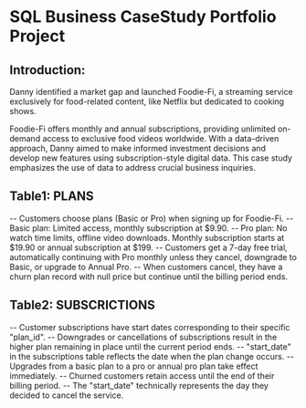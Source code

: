 # SQL Business CaseStudy Portfolio Project

## Introduction:
Danny identified a market gap and launched Foodie-Fi, a streaming service exclusively for food-related content, 
like Netflix but dedicated to cooking shows.

Foodie-Fi offers monthly and annual subscriptions, providing unlimited on-demand access to exclusive food videos 
worldwide. With a data-driven approach, Danny aimed to make informed investment decisions and develop new features
using subscription-style digital data. This case study emphasizes the use of data to address crucial business inquiries.


## Table1: PLANS
-- Customers choose plans (Basic or Pro) when signing up for Foodie-Fi.
-- Basic plan: Limited access, monthly subscription at $9.90.
-- Pro plan: No watch time limits, offline video downloads. Monthly subscription starts at $19.90 or annual subscription at $199.
-- Customers get a 7-day free trial, automatically continuing with Pro monthly unless they cancel, downgrade to Basic, or upgrade to Annual Pro.
-- When customers cancel, they have a churn plan record with null price but continue until the billing period ends.


## Table2: SUBSCRICTIONS
-- Customer subscriptions have start dates corresponding to their specific "plan_id". 
-- Downgrades or cancellations of subscriptions result in the higher plan remaining in place until the current period ends. 
-- "start_date" in the subscriptions table reflects the date when the plan change occurs.
-- Upgrades from a basic plan to a pro or annual pro plan take effect immediately. 
-- Churned customers retain access until the end of their billing period. 
-- The "start_date" technically represents the day they decided to cancel the service.
